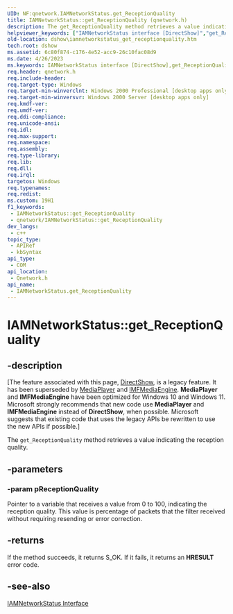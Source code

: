 ```yaml
---
UID: NF:qnetwork.IAMNetworkStatus.get_ReceptionQuality
title: IAMNetworkStatus::get_ReceptionQuality (qnetwork.h)
description: The get_ReceptionQuality method retrieves a value indicating the reception quality.
helpviewer_keywords: ["IAMNetworkStatus interface [DirectShow]","get_ReceptionQuality method","IAMNetworkStatus.get_ReceptionQuality","IAMNetworkStatus::get_ReceptionQuality","IAMNetworkStatusget_ReceptionQuality","dshow.iamnetworkstatus_get_receptionquality","get_ReceptionQuality","get_ReceptionQuality method [DirectShow]","get_ReceptionQuality method [DirectShow]","IAMNetworkStatus interface","qnetwork/IAMNetworkStatus::get_ReceptionQuality"]
old-location: dshow\iamnetworkstatus_get_receptionquality.htm
tech.root: dshow
ms.assetid: 6c80f874-c176-4e52-acc9-26c10fac08d9
ms.date: 4/26/2023
ms.keywords: IAMNetworkStatus interface [DirectShow],get_ReceptionQuality method, IAMNetworkStatus.get_ReceptionQuality, IAMNetworkStatus::get_ReceptionQuality, IAMNetworkStatusget_ReceptionQuality, dshow.iamnetworkstatus_get_receptionquality, get_ReceptionQuality, get_ReceptionQuality method [DirectShow], get_ReceptionQuality method [DirectShow],IAMNetworkStatus interface, qnetwork/IAMNetworkStatus::get_ReceptionQuality
req.header: qnetwork.h
req.include-header: 
req.target-type: Windows
req.target-min-winverclnt: Windows 2000 Professional [desktop apps only]
req.target-min-winversvr: Windows 2000 Server [desktop apps only]
req.kmdf-ver: 
req.umdf-ver: 
req.ddi-compliance: 
req.unicode-ansi: 
req.idl: 
req.max-support: 
req.namespace: 
req.assembly: 
req.type-library: 
req.lib: 
req.dll: 
req.irql: 
targetos: Windows
req.typenames: 
req.redist: 
ms.custom: 19H1
f1_keywords:
 - IAMNetworkStatus::get_ReceptionQuality
 - qnetwork/IAMNetworkStatus::get_ReceptionQuality
dev_langs:
 - c++
topic_type:
 - APIRef
 - kbSyntax
api_type:
 - COM
api_location:
 - Qnetwork.h
api_name:
 - IAMNetworkStatus.get_ReceptionQuality
---
```


# IAMNetworkStatus::get_ReceptionQuality


## -description

\[The feature associated with this page, [DirectShow](/windows/win32/directshow/directshow), is a legacy feature. It has been superseded by [MediaPlayer](/uwp/api/Windows.Media.Playback.MediaPlayer) and [IMFMediaEngine](/windows/win32/api/mfmediaengine/nn-mfmediaengine-imfmediaengine). **MediaPlayer** and **IMFMediaEngine** have been optimized for Windows 10 and Windows 11. Microsoft strongly recommends that new code use **MediaPlayer** and **IMFMediaEngine** instead of **DirectShow**, when possible. Microsoft suggests that existing code that uses the legacy APIs be rewritten to use the new APIs if possible.\]

The <code>get_ReceptionQuality</code> method retrieves a value indicating the reception quality.

## -parameters

### -param pReceptionQuality

Pointer to a variable that receives a value from 0 to 100, indicating the reception quality. This value is percentage of packets that the filter received without requiring resending or error correction.

## -returns

If the method succeeds, it returns S_OK. If it fails, it returns an <b>HRESULT</b> error code.

## -see-also

<a href="/windows/desktop/api/qnetwork/nn-qnetwork-iamnetworkstatus">IAMNetworkStatus Interface</a>